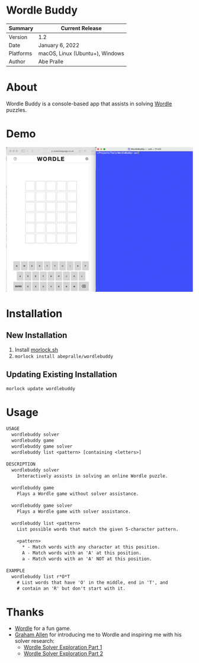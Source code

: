 # Wordle Buddy

Summary   | Current Release
----------|-----------------------
Version   | 1.2
Date      | January 6, 2022
Platforms | macOS, Linux (Ubuntu+), Windows
Author    | Abe Pralle

# About
Wordle Buddy is a console-based app that assists in solving [Wordle](https://powerlanguage.co.uk/wordle/) puzzles.

# Demo
![Demo](Media/Videos/WordleBuddy.gif)

# Installation

## New Installation

1. Install [morlock.sh](https://morlock.sh)
2. `morlock install abepralle/wordlebuddy`

## Updating Existing Installation
    morlock update wordlebuddy

# Usage

    USAGE
      wordlebuddy solver
      wordlebuddy game
      wordlebuddy game solver
      wordlebuddy list <pattern> [containing <letters>]

    DESCRIPTION
      wordlebuddy solver
        Interactively assists in solving an online Wordle puzzle.

      wordlebuddy game
        Plays a Wordle game without solver assistance.

      wordlebuddy game solver
        Plays a Wordle game with solver assistance.

      wordlebuddy list <pattern>
        List possible words that match the given 5-character pattern.

        <pattern>
          * - Match words with any character at this position.
          A - Match words with an 'A' at this position.
          a - Match words with an 'A' NOT at this position.

    EXAMPLE
      wordlebuddy list r*O*T
        # List words that have 'O' in the middle, end in 'T', and
        # contain an 'R' but don't start with it.

# Thanks
- [Wordle](https://powerlanguage.co.uk/wordle/) for a fun game.
- [Graham Allen](https://twitch.tv/graham) for introducing me to Wordle and inspiring me with his solver research:
    - [Wordle Solver Exploration Part 1](https://observablehq.com/@iamgrahamallen/wordle-solver-exploration)
    - [Wordle Solver Exploration Part 2](https://observablehq.com/@iamgrahamallen/wordle-solver-exploration-part-2)

